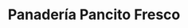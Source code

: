 ---
title: "Panadería Pancito Fresco"
url: /santo-domingo/panaderia-pancito-fresco/
shop: Bäckerei
---